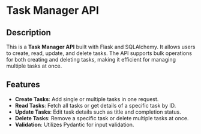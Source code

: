 # Task Manager API

## Description
This is a **Task Manager API** built with Flask and SQLAlchemy. It allows users to create, read, update, and delete tasks. The API supports bulk operations for both creating and deleting tasks, making it efficient for managing multiple tasks at once.

## Features
- **Create Tasks**: Add single or multiple tasks in one request.
- **Read Tasks**: Fetch all tasks or get details of a specific task by ID.
- **Update Tasks**: Edit task details such as title and completion status.
- **Delete Tasks**: Remove a specific task or delete multiple tasks at once.
- **Validation**: Utilizes Pydantic for input validation.
